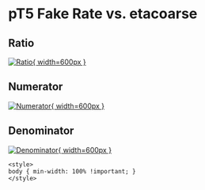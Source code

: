 # pT5 Fake Rate vs. etacoarse

## Ratio

[![Ratio](../mtv/var/pT5_fakerate_etacoarse.png){ width=600px }](../mtv/var/pT5_fakerate_etacoarse.pdf)

## Numerator

[![Numerator](../mtv/num/pT5_fakerate_etacoarse_num.png){ width=600px }](../mtv/num/pT5_fakerate_etacoarse_num.pdf)

## Denominator

[![Denominator](../mtv/den/pT5_fakerate_etacoarse_den.png){ width=600px }](../mtv/den/pT5_fakerate_etacoarse_den.pdf)


``` {=html}
<style>
body { min-width: 100% !important; }
</style>
```
